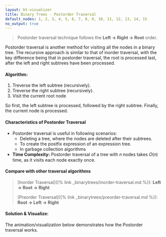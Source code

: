 ```yaml
---
layout: bt-visualizer
title: Binary Trees - Postorder Traversal
default_nodes: 1, 2, 3, 4, 5, 6, 7, 8, 9, 10, 11, 12, 13, 14, 15
no_output: true
---
```


> Postorder traversal technique follows the **Left -> Right -> Root** order.

Postorder traversal is another method for visiting all the nodes in a binary tree. The recursive approach is similar to that of inorder traversal, with the key difference being that in postorder traversal, the root is processed last, after the left and right subtrees have been processed.

#### Algorithm:

1. Treverse the left subtree (recursively).
2. Treverse the right subtree (recursively).
3. Visit the current root node

So first, the left subtree is processed, followed by the right subtree. Finally, the current node is processed.

#### Characteristics of Postorder Traversal
- Postorder traversal is useful in following scenarios:
    - Deleting a tree, where the nodes are deleted after their subtrees.
    - To create the postfix expression of an expression tree.
    - In garbage collection algorithms
- **Time Complexity:** Postorder traversal of a tree with 𝑛 nodes takes 𝑂(𝑛) time, as it visits each node exactly once.

#### Compare with other traversal algorithms

> [Inorder Traversal]({% link _binarytrees/inorder-traversal.md %}): **Left -> Root -> Right**
>
> [Preorder Traversal]({% link _binarytrees/preorder-traversal.md %}): **Root -> Left -> Right**

#### Solution & Visualize:
The animation/visualization below demonstrates how the Postorder traversal works.